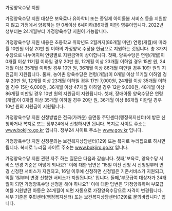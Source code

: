 가정양육수당 지원


가정양육수당 지원 대상은 보육료나 유아학비 또는 종일제 아이돌봄 서비스 등을 지원받지 않고 가정에서 양육하는 만 0세이상  6세이하(86개월 미만) 영유아입니다. 2022년생부터는 24개월부터 가정양육수당 지원이 가능합니다.


가정양육수당 지원 내용은 초등학교 취학년도 2월까지(86개월 미만) 연령(개월)에 따라 월 10만원 이상 20만 원 이하의 가정양육 수당을 현금으로 지원하는 것입니다. 총 3가지 수당으로 나누어지며 연령별로 지원금액이 상이합니다.
첫째, 양육수당은 연령(개월)이 0개월 이상 11기월 이하일 경우 20만 원, 12개월 이상 23개월 이하일 경우 15만 원, 24개월 이상 35개월 이하일 경우 10만 원, 36개월 이상 86개월 미만일 경우 10만 원의 지원금이 지원됩니다.
둘째, 농어촌 양육수당은 연령(개월)이 0개월 이상 11기월 이하일 경우 20만 원, 12개월 이상 23개월 이하일 경우 17만 7,000원, 24개월 이상 35개월 이하일 경우 15만 6,000원, 36개월 이상 47개월 이하일 경우 12만 9,000원, 48개월 이상 86개월 미만일 경우 10만 원의 지원금이 지원됩니다.
셋째, 장애아동 양육수당은 연령(개월)이 0개월 이상 35개월 이하일 경우 20만 원, 36개월 이상 86개월 미만일 경우 10만 원의 지원금이 지원됩니다. 


가정양육수당 지원 신청방법은 전국(가까운) 읍면동 주민센터(행정복지센터)에 방문 신청하거나 복지로 또는 정부24에서 신청하시면 됩니다. 
복지로 사이트 주소는 www.bokjiro.go.kr 입니다. 정부24 사이트 주소는 www.gov.kr 입니다.


가정양육수당 지원 신청문의는 보건복지상담센터(129) 또는 복지로 누리집으로 하시면 됩니다.
복지로 누리집 사이트 주소는 www.bokjiro.go.kr 입니다.


가정양육수당 지원 관련 자주 하는 질문은 다음과 같습니다.
첫째,'보육료, 양육수당 서비스 변경 기준은 어떻게 되나요?' 이에 대한 답변은 '15일 이전 신청 시 신청일부터 변경 신청한 서비스가 지원되고, 16일 이후에 신청하면 신청월은 기존서비스가 지원되고, 익월 1일부터 변경 신청한 서비스가 지원됩니다.' 입니다.
둘째,'부모급여 대상자가 24개월이 되면 가정양육수당 신청을 해야 하나요?' 이에 대한 답변은 '가정양육하며 부모급여를 지원받던 아동은 24개월이 되면 자동으로 가정양육수당으로 자격이 변경됩니다. 세부 기준은 주민센터(행정복지센터) 또는 보건복지상담센터(129)로 문의바랍니다.' 입니다.